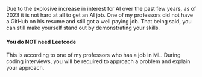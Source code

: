 Due to the explosive increase in interest for AI over the past few years, as of 2023 it is not hard at all to get an AI job. One of my professors did not have a GitHub on his resume and still got a well paying job. That being said, you can still make yourself stand out by demonstrating your skills.

#### You do NOT need Leetcode
This is according to one of my professors who has a job in ML. During coding interviews, you will be required to approach a problem and explain your approach.